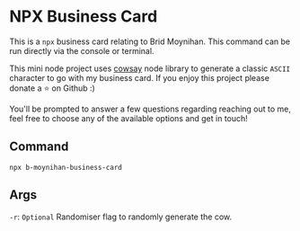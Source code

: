 # NPX Business Card

This is a `npx` business card relating to Brid Moynihan. This command can be run directly via the console or terminal.

This mini node project uses [cowsay](https://www.npmjs.com/package/cowsay) node library to generate a classic `ASCII` character to go with my business card.
If you enjoy this project please donate a ⭐ on Github :) 

You'll be prompted to answer a few questions regarding reaching out to me, feel free to choose any of the available options and get in touch! 

## Command
```
npx b-moynihan-business-card
```

## Args
`-r`: `Optional` Randomiser flag to randomly generate the cow.
